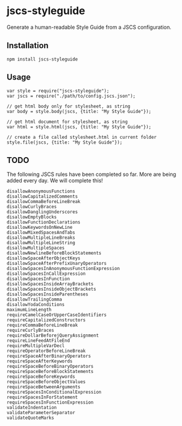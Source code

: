 # jscs-styleguide
Generate a human-readable Style Guide from a JSCS configuration.  

## Installation

    npm install jscs-styleguide

## Usage

    var style = require("jscs-styleguide");
    var jscs = require("./path/to/config.jscs.json");

    // get html body only for stylesheet, as string
    var body = style.body(jscs, {title: "My Style Guide"});
    
    // get html document for stylesheet, as string
    var html = style.html(jscs, {title: "My Style Guide"});
    
    // create a file called stylesheet.html in current folder
    style.file(jscs, {title: "My Style Guide"});

## TODO

The following JSCS rules have been completed so far. More are being added every day. We will complete this!

    disallowAnonymousFunctions
    disallowCapitalizedComments
    disallowCommaBeforeLineBreak
    disallowCurlyBraces
    disallowDanglingUnderscores
    disallowEmptyBlocks
    disallowFunctionDeclarations
    disallowKeywordsOnNewLine
    disallowMixedSpacesAndTabs
    disallowMultipleLineBreaks
    disallowMultipleLineString
    disallowMultipleSpaces
    disallowNewlineBeforeBlockStatements
    disallowSpaceAfterObjectKeys
    disallowSpaceAfterPrefixUnaryOperators
    disallowSpacesInAnonymousFunctionExpression
    disallowSpacesInCallExpression
    disallowSpacesInFunction
    disallowSpacesInsideArrayBrackets
    disallowSpacesInsideObjectBrackets
    disallowSpacesInsideParentheses
    disallowTrailingComma
    disallowYodaConditions
    maximumLineLength
    requireCamelCaseOrUpperCaseIdentifiers
    requireCapitalizedConstructors
    requireCommaBeforeLineBreak
    requireCurlyBraces
    requireDollarBeforejQueryAssignment
    requireLineFeedAtFileEnd
    requireMultipleVarDecl
    requireOperatorBeforeLineBreak
    requireSpaceAfterBinaryOperators
    requireSpaceAfterKeywords
    requireSpaceBeforeBinaryOperators
    requireSpaceBeforeBlockStatements
    requireSpaceBeforeKeywords
    requireSpaceBeforeObjectValues
    requireSpaceBetweenArguments
    requireSpacesInConditionalExpression
    requireSpacesInForStatement
    requireSpacesInFunctionExpression
    validateIndentation
    validateParameterSeparator
    validateQuoteMarks
    

